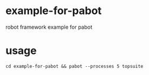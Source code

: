# example-for-pabot
robot framework example for pabot

# usage

```
cd example-for-pabot && pabot --processes 5 topsuite
```
